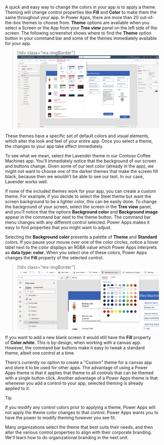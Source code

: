 A quick and easy way to change the colors in your app is to apply a theme. Theming will change control properties like **Fill** and **Color** to make them the same throughout your app. In Power Apps, there are more than 20 out-of-the-box themes to choose from. **Theme** options are available when you select a Screen or the App from your **Tree view** panel on the left side of the screen. The following screenshot shows where to find the **Theme** option button in your command bar and some of the themes immediately available for your app.

> [!div class="mx-imgBorder"]
> [![Screenshot of the theme menu in the command bar.](../media/theme.png)](../media/theme.png#lightbox)

These themes have a specific set of default colors and visual elements, which alter the look and feel of your entire app. Once you select a theme, the changes to your app take effect immediately.

To see what we mean, select the Lavender theme in our Contoso Coffee Machines app. You'll immediately notice that the background of our screen and buttons change. Given some of our text color (already in the app), we might not want to choose one of the darker themes that make the screen fill black, because then we wouldn't be able to see our text. In our case, Lavender works well.

If none of the included themes work for your app, you can create a custom theme. For example, if you decide to select the Steel theme but want the screen background to be a lighter color, this can be easily done. To change the background of your screen, select the screen in the **Tree view** panel, and you'll notice that the options **Background color** and **Background image** appear in the command bar next to the theme button. The command bar menu changes with any different control selected. Power Apps makes it easy to find properties that you might want to adjust.

Selecting the **Background color** presents a palette of **Theme** and **Standard** colors. If you pause your mouse over one of the color circles, notice a hover label next to the color displays an RGBA value which Power Apps interprets as **data type: color**. When you select one of these colors, Power Apps changes the **Fill** property of the selected control.

> [!div class="mx-imgBorder"]
> [![Screenshot of the background color palette.](../media/background-color.png)](../media/background-color.png#lightbox)

If you want to add a new blank screen it would still have the **Fill** property of **Color.white**. This is by-design, when working with a canvas app. However, the command bar buttons make it easy to tweak a standard theme, albeit one control at a time.

There's currently no option to create a "Custom" theme for a canvas app and store it to be used for other apps. The advantage of using a Power Apps theme is that it applies that theme to all controls that can be themed with a single button click. Another advantage of a Power Apps theme is that whenever you add a control to your app, selected theming is already applied to it.

> [!TIP]
> If you modify any control colors prior to applying a theme, Power Apps will not apply the theme color changes to that control. Power Apps wants you to have the power to modify theming however you see fit.

Many organizations select the theme that best suits their needs, and then alter the various control properties to align with their corporate branding. We'll learn how to do organizational branding in the next unit.